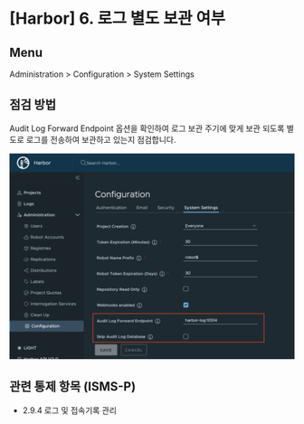 # [Harbor] 6. 로그 별도 보관 여부

## Menu 
Administration > Configuration > System Settings

## 점검 방법 
Audit Log Forward Endpoint 옵션을 확인하여 로그 보관 주기에 맞게 보관 되도록 별도로 로그를 전송하여 보관하고 있는지 점검합니다.   

![Audit Log Forward Endpoint](images/system-settings.png)

## 관련 통제 항목 (ISMS-P)
- 2.9.4 로그 및 접속기록 관리